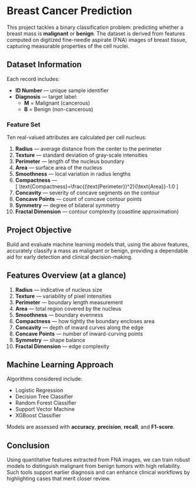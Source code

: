 # Breast Cancer Prediction

This project tackles a binary classification problem: predicting whether a breast mass is **malignant** or **benign**. The dataset is derived from features computed on digitized fine-needle aspirate (FNA) images of breast tissue, capturing measurable properties of the cell nuclei.

## Dataset Information

Each record includes:

- **ID Number** — unique sample identifier  
- **Diagnosis** — target label:  
  - **M** = Malignant (cancerous)  
  - **B** = Benign (non-cancerous)

### Feature Set

Ten real-valued attributes are calculated per cell nucleus:

1. **Radius** — average distance from the center to the perimeter
2. **Texture** — standard deviation of gray-scale intensities
3. **Perimeter** — length of the nucleus boundary
4. **Area** — surface area of the nucleus
5. **Smoothness** — local variation in radius lengths
6. **Compactness** —  
   \[
   \text{Compactness}=\frac{(\text{Perimeter})^2}{\text{Area}}-1.0
   \]
7. **Concavity** — severity of concave segments on the contour
8. **Concave Points** — count of concave contour points
9. **Symmetry** — degree of bilateral symmetry
10. **Fractal Dimension** — contour complexity (coastline approximation)

## Project Objective

Build and evaluate machine learning models that, using the above features, accurately classify a mass as malignant or benign, providing a dependable aid for early detection and clinical decision-making.

## Features Overview (at a glance)

1. **Radius** — indicative of nucleus size  
2. **Texture** — variability of pixel intensities  
3. **Perimeter** — boundary length measurement  
4. **Area** — total region covered by the nucleus  
5. **Smoothness** — boundary evenness  
6. **Compactness** — how tightly the boundary encloses area  
7. **Concavity** — depth of inward curves along the edge  
8. **Concave Points** — number of inward-curving points  
9. **Symmetry** — shape balance  
10. **Fractal Dimension** — edge complexity

## Machine Learning Approach

Algorithms considered include:

- Logistic Regression  
- Decision Tree Classifier  
- Random Forest Classifier  
- Support Vector Machine  
- XGBoost Classifier  

Models are assessed with **accuracy**, **precision**, **recall**, and **F1-score**.

## Conclusion

Using quantitative features extracted from FNA images, we can train robust models to distinguish malignant from benign tumors with high reliability. Such tools support earlier diagnosis and can enhance clinical workflows by highlighting cases that merit closer review.
